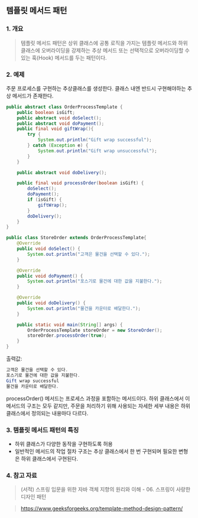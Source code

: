 ## 템플릿 메서드 패턴

### 1. 개요

> 템플릿 메서드 패턴은 상위 클래스에 공통 로직을 가지는 템플릿 메서드와 하위 클래스에 오버라이딩을 강제하는 추상 메서드 또는
> 선택적으로 오버라이딩할 수 있는 훅(Hook) 메서드를 두는 패턴이다.

### 2. 예제

주문 프로세스를 구현하는 추상클래스를 생성한다.
클래스 내엔 반드시 구현해야하는 추상 메서드가 존재한다.

```java
public abstract class OrderProcessTemplate {
    public boolean isGift;
    public abstract void doSelect();
    public abstract void doPayment();
    public final void giftWrap(){
        try {
            System.out.println("Gift wrap successful");
        } catch (Exception e) {
            System.out.println("Gift wrap unsuccessful");
        }
    }

    public abstract void doDelivery();

    public final void processOrder(boolean isGift) {
        doSelect();
        doPayment();
        if (isGift) {
            giftWrap();
        }
        doDelivery();
    }
}
```


```java
public class StoreOrder extends OrderProcessTemplate{
    @Override
    public void doSelect() {
        System.out.println("고객은 물건을 선택할 수 있다.");
    }

    @Override
    public void doPayment() {
        System.out.println("포스기로 물건에 대한 값을 지불한다.");
    }

    @Override
    public void doDelivery() {
        System.out.println("물건을 카운터로 배달한다.");
    }

    public static void main(String[] args) {
        OrderProcessTemplate storeOrder = new StoreOrder();
        storeOrder.processOrder(true);
    }
}
```
출력값:
```java
고객은 물건을 선택할 수 있다.
포스기로 물건에 대한 값을 지불한다.
Gift wrap successful
물건을 카운터로 배달한다.
```

processOrder() 메서드는 프로세스 과정을 포함하는 메서드이다. 하위 클래스에서 이 메서드의 구조는 모두 같지만, 주문을 처리하기 위해
사용되는 자세한 세부 내용은 하위 클래스에서 정의되는 내용마다 다르다.

### 3. 템플릿 메서드 패턴의 특징

- 하위 클래스가 다양한 동작을 구현하도록 허용
- 일반적인 메서드의 작업 절차 구조는 추상 클래스에서 한 번 구현되며 필요한 변형은 하위 클래스에서 구현된다.

### 4. 참고 자료

> (서적) 스프링 입문을 위한 자바 객체 지향의 원리와 이해 - 06. 스프링이 사랑한 디자인 패턴

> https://www.geeksforgeeks.org/template-method-design-pattern/